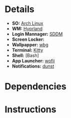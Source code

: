 # Details

* **SO:** [Arch Linux](https://archlinux.org/)
* **WM:** [Hyprland](https://hyprland.org)        
* **Login Mannager:** [SDDM](https://wiki.archlinux.org/title/SDDM)
* **Screen Locker:** 
* **Wallpapper:** [wbg](https://codeberg.org/dnkl/wbg)
* **Terminal:** [Kitty](https://github.com/kovidgoyal/kitty)
* **Shell:** [Bash]
* **App Launcher:** [wofii](https://github.com/uncomfyhalomacro/wofi)
* **Notifications:** [dunst](https://github.com/dunst-project/dunst)

# Dependencies

# Instructions
